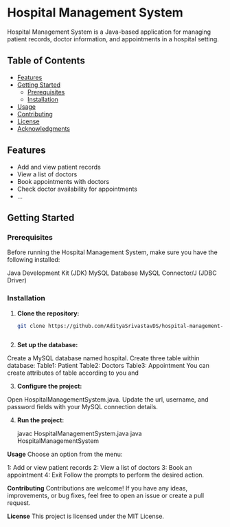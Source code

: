 # Hospital Management System

Hospital Management System is a Java-based application for managing patient records, doctor information, and appointments in a hospital setting.



## Table of Contents

- [Features](#features)
- [Getting Started](#getting-started)
  - [Prerequisites](#prerequisites)
  - [Installation](#installation)
- [Usage](#usage)
- [Contributing](#contributing)
- [License](#license)
- [Acknowledgments](#acknowledgments)



## Features

- Add and view patient records
- View a list of doctors
- Book appointments with doctors
- Check doctor availability for appointments
- ...



## Getting Started



### Prerequisites

Before running the Hospital Management System, make sure you have the following installed:

  Java Development Kit (JDK)
  MySQL Database
  MySQL Connector/J (JDBC Driver)



### Installation



1. **Clone the repository:**

   ```bash
   git clone https://github.com/AdityaSrivastavDS/hospital-management-system.git



2. **Set up the database:**

Create a MySQL database named hospital.
Create three table within database:
     Table1: Patient 
     Table2: Doctors
     Table3: Appointment
     You can create attributes of table according to you and 



3. **Configure the project:**

Open HospitalManagementSystem.java.
Update the url, username, and password fields with your MySQL connection details.



4. **Run the project:**
   
   javac HospitalManagementSystem.java
   java HospitalManagementSystem




**Usage**
Choose an option from the menu:

1: Add or view patient records
2: View a list of doctors
3: Book an appointment
4: Exit
Follow the prompts to perform the desired action.



**Contributing**
Contributions are welcome! If you have any ideas, improvements, or bug fixes, feel free to open an issue or create a pull request.



**License**
This project is licensed under the MIT License.

